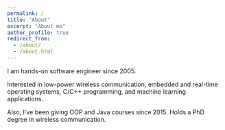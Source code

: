 ```yaml
---
permalink: /
title: "About"
excerpt: "About me"
author_profile: true
redirect_from: 
  - /about/
  - /about.html
---
```


I am hands-on software engineer since 2005. 

Interested in low-power wireless communication, embedded and real-time operating systems, C/C++ programming, and machine learning applications. 

Also, I've been giving OOP and Java courses since 2015. Holds a PhD degree in wireless communication.

